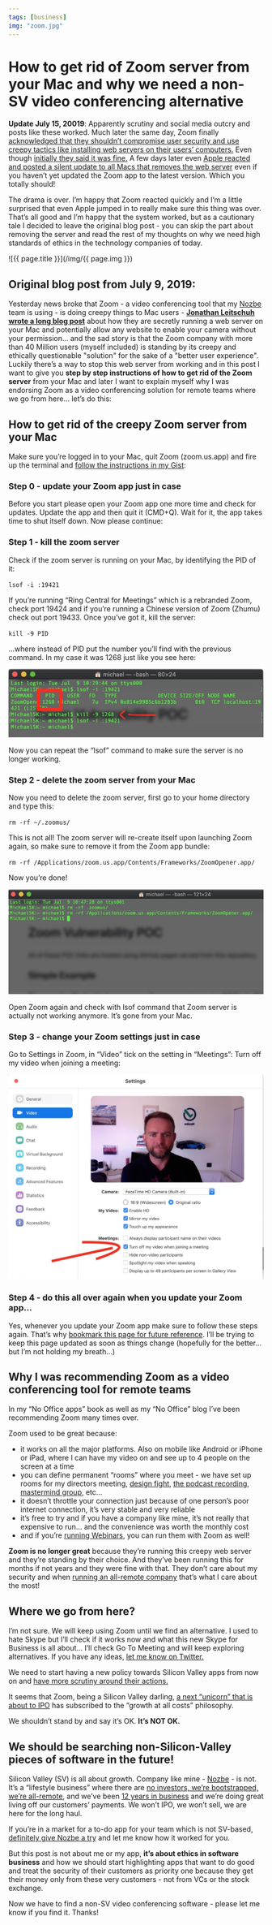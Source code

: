 ```yaml
---
tags: [business]
img: "zoom.jpg"
---
```


# How to get rid of Zoom server from your Mac and why we need a non-SV video conferencing alternative

**Update July 15, 20019**: Apparently scrutiny and social media outcry and posts like these worked. Much later the same day, Zoom finally [acknowledged that they shouldn’t compromise user security and use creepy tactics like installing web servers on their users’ computers.](https://blog.zoom.us/wordpress/2019/07/08/response-to-video-on-concern/) Even though [initially they said it was fine.](https://www.zdnet.com/article/zoom-defends-use-of-local-web-server-on-macs-after-security-report/) A few days later even [Apple reacted and posted a silent update to all Macs that removes the web server](https://techcrunch.com/2019/07/10/apple-silent-update-zoom-app/) even if you haven’t yet updated the Zoom app to the latest version. Which you totally should!

The drama is over. I’m happy that Zoom reacted quickly and I’m a little surprised that even Apple jumped in to really make sure this thing was over. That’s all good and I’m happy that the system worked, but as a cautionary tale I decided to leave the original blog post - you can skip the part about removing the server and read the rest of my thoughts on why we need high standards of ethics in the technology companies of today.
 
<!--More-->

![{{ page.title }}](/img/{{ page.img }})

## Original blog post from July 9, 2019:

Yesterday news broke that Zoom - a video conferencing tool that my [Nozbe][n] team is using - is doing creepy things to Mac users - **[Jonathan Leitschuh wrote a long blog post](https://medium.com/@jonathan.leitschuh/zoom-zero-day-4-million-webcams-maybe-an-rce-just-get-them-to-visit-your-website-ac75c83f4ef5)** about how they are secretly running a web server on your Mac and potentially allow any website to enable your camera without your permission... and the sad story is that the Zoom company with more than 40 Million users (myself included) is standing by its creepy and ethically questionable "solution" for the sake of a "better user experience". Luckily there’s a way to stop this web server from working and in this post I want to give you **step by step instructions of how to get rid of the Zoom server** from your Mac and later I want to explain myself why I was endorsing Zoom as a video conferencing solution for remote teams where we go from here... let’s do this:

## How to get rid of the creepy Zoom server from your Mac

Make sure you’re logged in to your Mac, quit Zoom (zoom.us.app) and fire up the terminal and [follow the instructions in my Gist](https://gist.github.com/michaelnozbe/8c054928b71221b39cf17f10c78a3450):

### Step 0 - update your Zoom app just in case

Before you start please open your Zoom app one more time and check for updates. Update the app and then quit it (CMD+Q). Wait for it, the app takes time to shut itself down. Now please continue:

### Step 1 - kill the zoom server

Check if the zoom server is running on your Mac, by identifying the PID of it:

`lsof -i :19421`

If you’re running “Ring Central for Meetings” which is a rebranded Zoom, check port 19424 and if you’re running a Chinese version of Zoom (Zhumu) check out port 19433. Once you’ve got it, kill the server:

`kill -9 PID`

…where instead of PID put the number you’ll find with the previous command. In my case it was 1268 just like you see here:

![✔️ How to get rid of Zoom server from your Mac and why we need a non-SV video conferencing alternative 2](/img/zoom-1.jpg)
 
Now you can repeat the “lsof” command to make sure the server is no longer working.

### Step 2 - delete the zoom server from your Mac

Now you need to delete the zoom server, first go to your home directory and type this:

`rm -rf ~/.zoomus/`

This is not all! The zoom server will re-create itself upon launching Zoom again, so make sure to remove it from the Zoom app bundle:

`rm -rf /Applications/zoom.us.app/Contents/Frameworks/ZoomOpener.app/`

Now you’re done!

![✔️ How to get rid of Zoom server from your Mac and why we need a non-SV video conferencing alternative 3](/img/zoom-2.jpg)

Open Zoom again and check with lsof command that Zoom server is actually not working anymore. It’s gone from your Mac.

### Step 3 - change your Zoom settings just in case

Go to Settings in Zoom, in “Video” tick on the setting in “Meetings”: Turn off my video when joining a meeting:

![✔️ How to get rid of Zoom server from your Mac and why we need a non-SV video conferencing alternative 4](/img/zoom-3.jpg)

### Step 4 - do this all over again when you update your Zoom app…

Yes, whenever you update your Zoom app make sure to follow these steps again. That’s why [bookmark this page for future reference](/zoom). I’ll be trying to keep this page updated as soon as things change (hopefully for the better… but I’m not holding my breath…)

## Why I was recommending Zoom as a video conferencing tool for remote teams

In my “No Office apps” book as well as my “No Office” blog I’ve been recommending Zoom many times over.

Zoom used to be great because:

- it works on all the major platforms. Also on mobile like Android or iPhone or iPad, where I can have my video on and see up to 4 people on the screen at a time
- you can define permanent “rooms” where you meet - we have set up rooms for my directors meeting, [design fight](https://sliwinski.com/thepodcast-19/), [the podcast recording](/podcast), [mastermind group](https://jakoszczedzacpieniadze.pl/mastermind-co-to-jest-i-jak-go-zrobic), etc…
- it doesn’t throttle your connection just because of one person’s poor internet connection, it’s very stable and very reliable
- it’s free to try and if you have a company like mine, it’s not really that expensive to run... and the convenience was worth the monthly cost
- and if you’re [running Webinars](https://sliwinski.com/webinars), you can run them with Zoom as well!

**Zoom is no longer great** because they’re running this creepy web server and they’re standing by their choice. And they’ve been running this for months if not years and they were fine with that. They don’t care about my security and when [running an all-remote company](/nooffice) that’s what I care about the most!

## Where we go from here?

I’m not sure. We will keep using Zoom until we find an alternative. I used to hate Skype but I’ll check if it works now and what this new Skype for Business is all about… I’ll check Go To Meeting and will keep exploring alternatives. If you have any ideas, [let me know on Twitter.](/contact)

We need to start having a new policy towards Silicon Valley apps from now on and [have more scrutiny around their actions.](https://m.signalvnoise.com/scrutiny-is-the-prize-of-success/)

It seems that Zoom, being a Silicon Valley darling, [a next “unicorn” that is about to IPO](https://techcrunch.com/2019/03/22/zoom-a-profitable-unicorn-files-to-go-public/) has subscribed to the “growth at all costs” philosophy.

We shouldn’t stand by and say it’s OK. **It’s NOT OK.**

## We should be searching non-Silicon-Valley pieces of software in the future!

Silicon Valley (SV) is all about growth. Company like mine - [Nozbe][n] - is not. It’s a “lifestyle business” where there are [no investors, we’re bootstrapped, we’re all-remote](https://nozbe.com/blog/11-years/), and we’ve been [12 years in business](https://sliwinski.com/thepodcast-174/) and we’re doing great living off our customers’ payments. We won’t IPO, we won’t sell, we are here for the long haul.

If you’re in a market for a to-do app for your team which is not SV-based, [definitely give Nozbe a try][n] and let me know how it worked for you.

But this post is not about me or my app, **it’s about ethics in software business** and how we should start highlighting apps that want to do good and treat the security of their customers as priority one because they get their money only from these very customers - not from VCs or the stock exchange.

Now we have to find a non-SV video conferencing software - please let me know if you find it. Thanks!

[n]: https://nozbe.com/?a=mike
[p]: https://thepodcast.fm/